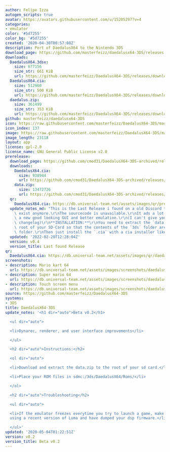 ```yaml
---
author: Felipe Izzo
autogen_scripts: true
avatar: https://avatars.githubusercontent.com/u/15205297?v=4
categories:
- emulator
color: '#5d7255'
color_bg: '#5d7255'
created: '2020-04-30T00:57:08Z'
description: Port of DaedalusX64 to the Nintendo 3DS
download_page: https://github.com/masterfeizz/daedalusx64-3DS/releases
downloads:
  DaedalusX64.3dsx:
    size: 677156
    size_str: 661 KiB
    url: https://github.com/masterfeizz/DaedalusX64-3DS/releases/download/v0.2/DaedalusX64.3dsx
  DaedalusX64.cia:
    size: 512960
    size_str: 500 KiB
    url: https://github.com/masterfeizz/DaedalusX64-3DS/releases/download/v0.2/DaedalusX64.cia
  daedalus.zip:
    size: 361499
    size_str: 353 KiB
    url: https://github.com/masterfeizz/DaedalusX64-3DS/releases/download/v0.2/daedalus.zip
github: masterfeizz/daedalusx64-3DS
icon: https://raw.githubusercontent.com/masterfeizz/DaedalusX64-3DS/master/Source/SysCTR/Resources/icon.png
icon_index: 137
image: https://raw.githubusercontent.com/masterfeizz/DaedalusX64-3DS/master/Source/SysCTR/Resources/banner.png
image_length: 23118
layout: app
license: gpl-2.0
license_name: GNU General Public License v2.0
prerelease:
  download_page: https://github.com/cmod31/DaedalusX64-3DS-archived/releases/tag/v0.4
  downloads:
    DaedalusX64.cia:
      size: 938944
      url: https://github.com/cmod31/DaedalusX64-3DS-archived/releases/download/v0.4/DaedalusX64.cia
    data.zip:
      size: 13472726
      url: https://github.com/cmod31/DaedalusX64-3DS-archived/releases/download/v0.4/data.zip
  qr:
    DaedalusX64.cia: https://db.universal-team.net/assets/images/qr/prerelease/daedalusx64-cia.png
  update_notes_md: "This is the Last Release i found on a old Discord that doesn't\
    \ exist anymore.\r\nThe sourcecode is unavailable.\r\nIt ads a lot of new settings,\
    \ a new good looking GUI and better emulation.\r\n(I can't give you an original\
    \ changelog)\r\n**INSTALLATION:**\r\nYou need to extract the `data.zip` on the\
    \ root of your SD-Card so that the contents of the `3ds` folder are in your `3ds`\
    \ folder.\r\nThen just install the `.cia` with a cia installer like [FBI](https://github.com/Steveice10/FBI/releases)."
  updated: '2022-02-20T12:28:04Z'
  version: v0.4
  version_title: Last found Release
qr:
  DaedalusX64.cia: https://db.universal-team.net/assets/images/qr/daedalusx64-cia.png
screenshots:
- description: Mario kart 64
  url: https://db.universal-team.net/assets/images/screenshots/daedalusx64-3ds/mario-kart-64.png
- description: Super mario 64
  url: https://db.universal-team.net/assets/images/screenshots/daedalusx64-3ds/super-mario-64.png
- description: Touch screen menu
  url: https://db.universal-team.net/assets/images/screenshots/daedalusx64-3ds/touch-screen-menu.png
source: https://github.com/masterfeizz/DaedalusX64-3DS
systems:
- 3DS
title: DaedalusX64-3DS
update_notes: '<h1 dir="auto">Beta v0.2</h1>

  <ul dir="auto">

  <li>Dynarec, renderer, and user interface improvements</li>

  </ul>

  <h2 dir="auto">Instructions:</h2>

  <ol dir="auto">

  <li>Download and extract the data.zip to the root of your sd card.</li>

  <li>Place your ROM files in sdmc:/3ds/DaedalusX64/Roms/</li>

  </ol>

  <h2 dir="auto">Troubleshooting</h2>

  <ul dir="auto">

  <li>If the emulator freezes everytime you try to launch a game, make sure you are
  using a recent version of Luma and have dumped your dsp firmware.</li>

  </ul>'
updated: '2020-05-04T01:22:51Z'
version: v0.2
version_title: Beta v0.2
---
```

